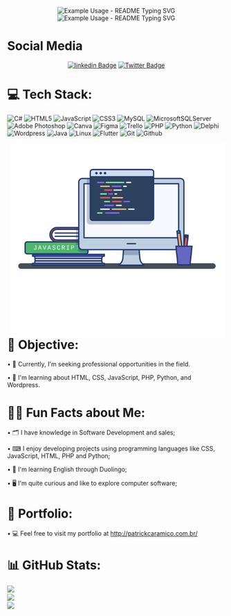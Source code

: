 
<p align="center">
  <img src="https://readme-typing-svg.demolab.com/?lines=Welcome+to!&font=Fira%20Code&center=true&width=380&height=50&duration=4000&pause=1000" alt="Example Usage - README Typing SVG">
  <br>
  <img src="https://readme-typing-svg.demolab.com/?lines=my+profile!&font=Fira%20Code&center=true&width=380&height=50&duration=4000&pause=1000" alt="Example Usage - README Typing SVG">
</p>

# Social Media
<div width="100%" align="center">

[![linkedin Badge](https://img.shields.io/badge/Patrick%20Caramico-0077B5?style=for-the-badge&logo=linkedin&logoColor=white&Linkedin&logoColor=white&link=https://www.linkedin.com/in/patrickcaramico)](https://www.linkedin.com/in/patrickcaramico/)
[![Twitter Badge](https://img.shields.io/badge/Caramico%20Patrick-0077B5?style=for-the-badge&logo=twitter&logoColor=white&link=https://twitter.com/CaramicoPatrick)](https://twitter.com/CaramicoPatrick)
</div>

# 💻 Tech Stack:
![C#](https://img.shields.io/badge/c%23-%23239120.svg?style=for-the-badge&logo=c-sharp&logoColor=white) ![HTML5](https://img.shields.io/badge/html5-%23E34F26.svg?style=for-the-badge&logo=html5&logoColor=white) ![JavaScript](https://img.shields.io/badge/javascript-%23323330.svg?style=for-the-badge&logo=javascript&logoColor=%23F7DF1E) ![CSS3](https://img.shields.io/badge/css3-%231572B6.svg?style=for-the-badge&logo=css3&logoColor=white) ![MySQL](https://img.shields.io/badge/mysql-%2300f.svg?style=for-the-badge&logo=mysql&logoColor=white) ![MicrosoftSQLServer](https://img.shields.io/badge/Microsoft%20SQL%20Server-CC2927?style=for-the-badge&logo=microsoft%20sql%20server&logoColor=white) ![Adobe Photoshop](https://img.shields.io/badge/adobe%20photoshop-%2331A8FF.svg?style=for-the-badge&logo=adobe%20photoshop&logoColor=white) ![Canva](https://img.shields.io/badge/Canva-%2300C4CC.svg?style=for-the-badge&logo=Canva&logoColor=white) ![Figma](https://img.shields.io/badge/figma-%23F24E1E.svg?style=for-the-badge&logo=figma&logoColor=white) ![Trello](https://img.shields.io/badge/Trello-%23026AA7.svg?style=for-the-badge&logo=Trello&logoColor=white) ![PHP](https://img.shields.io/badge/PHP-%23026AA7.svg?style=for-the-badge&logo=php&logoColor=white) ![Python](https://img.shields.io/badge/Python-%23026AA7.svg?style=for-the-badge&logo=python&logoColor=white) ![Delphi](https://img.shields.io/badge/Delphi-%23026AA7.svg?style=for-the-badge&logo=delphi&logoColor=white) ![Wordpress](https://img.shields.io/badge/Wordpress-%23026AA7.svg?style=for-the-badge&logo=wordpress&logoColor=white) ![Java](https://img.shields.io/badge/Java-%23026AA7.svg?style=for-the-badge&logo=java&logoColor=white) ![Linux](https://img.shields.io/badge/Linux-%23026AA7.svg?style=for-the-badge&logo=linux&logoColor=white) ![Flutter](https://img.shields.io/badge/Flutter-%23026AA7.svg?style=for-the-badge&logo=flutter&logoColor=white) ![Git](https://img.shields.io/badge/Git-%23026AA7.svg?style=for-the-badge&logo=git&logoColor=white) ![Github](https://img.shields.io/badge/Github-%23026AA7.svg?style=for-the-badge&logo=Github&logoColor=white)

<img align="right" src="images/image.png" width="500px"/>

# 📌 Objective:
• 🎯 Currently, I'm seeking professional opportunities in the field.

• 🧠 I'm learning about HTML, CSS, JavaScript, PHP, Python, and Wordpress. 

# 🎯🚀 Fun Facts about Me:
• 🗂 I have  knowledge in Software Development and sales;

• ⌨ I enjoy developing projects using programming languages like CSS, JavaScript, HTML, PHP and Python;

• 🧠 I'm learning English through Duolingo;

• 🖥 I'm quite curious and like to explore computer software;

# 📑 Portfolio: 
• 💻 Feel free to visit my portfolio at
  http://patrickcaramico.com.br/

# 📊 GitHub Stats:
![](https://github-readme-stats.vercel.app/api?username=PatricKCaramico&theme=dark&hideborder=false)<br>
![](https://github-readme-streak-stats.herokuapp.com/?user=PatrickCaramico&theme=dark&hide_border=false)<br>
![](https://github-readme-stats.vercel.app/api/top-langs/?username=PatrickCaramico&theme=dark&hide_border=false&include_all_commits=true&count_private=true&layout=compact)
